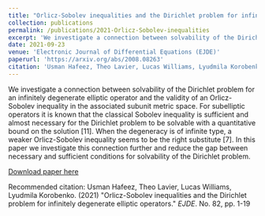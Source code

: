 ```yaml
---
title: "Orlicz-Sobolev inequalities and the Dirichlet problem for infinitely degenerate elliptic operators"
collection: publications
permalink: /publications/2021-Orlicz-Sobolev-inequalities
excerpt: 'We investigate a connection between solvability of the Dirichlet problem for an infinitely degenerate elliptic operator and the validity of an Orlicz-Sobolev inequality in the associated subunit metric space. For subelliptic operators it is known that the classical Sobolev inequality is sufficient and almost necessary for the Dirichlet problem to be solvable with a quantitative bound on the solution [11]. When the degeneracy is of infinite type, a weaker Orlicz-Sobolev inequality seems to be the right substitute [7]. In this paper we investigate this connection further and reduce the gap between necessary and sufficient conditions for solvability of the Dirichlet problem.'
date: 2021-09-23
venue: 'Electronic Journal of Differential Equations (EJDE)'
paperurl: 'https://arxiv.org/abs/2008.08263'
citation: 'Usman Hafeez, Theo Lavier, Lucas Williams, Lyudmila Korobenko. (2021) &quot;Orlicz-Sobolev inequalities and the Dirichlet problem for infinitely degenerate elliptic operators.&quot; <i>EJDE</i>. No. 82, pp. 1-19'
---
```

We investigate a connection between solvability of the Dirichlet problem for an infinitely degenerate elliptic operator and the validity of an Orlicz-Sobolev inequality in the associated subunit metric space. For subelliptic operators it is known that the classical Sobolev inequality is sufficient and almost necessary for the Dirichlet problem to be solvable with a quantitative bound on the solution [11]. When the degeneracy is of infinite type, a weaker Orlicz-Sobolev inequality seems to be the right substitute [7]. In this paper we investigate this connection further and reduce the gap between necessary and sufficient conditions for solvability of the Dirichlet problem.

[Download paper here](https://arxiv.org/pdf/2008.08263.pdf)

Recommended citation: Usman Hafeez, Theo Lavier, Lucas Williams, Lyudmila Korobenko. (2021) &quot;Orlicz-Sobolev inequalities and the Dirichlet problem for infinitely degenerate elliptic operators.&quot; <i>EJDE</i>. No. 82, pp. 1-19